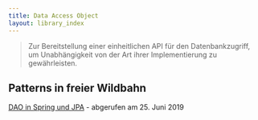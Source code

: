 ```yaml
---
title: Data Access Object
layout: library_index
---
```


> Zur Bereitstellung einer einheitlichen API für den Datenbankzugriff, um Unabhängigkeit von der Art ihrer Implementierung zu gewährleisten.

## Patterns in freier Wildbahn

[DAO in Spring und JPA](https://www.baeldung.com/spring-dao-jpa) - abgerufen am 25. Juni 2019
